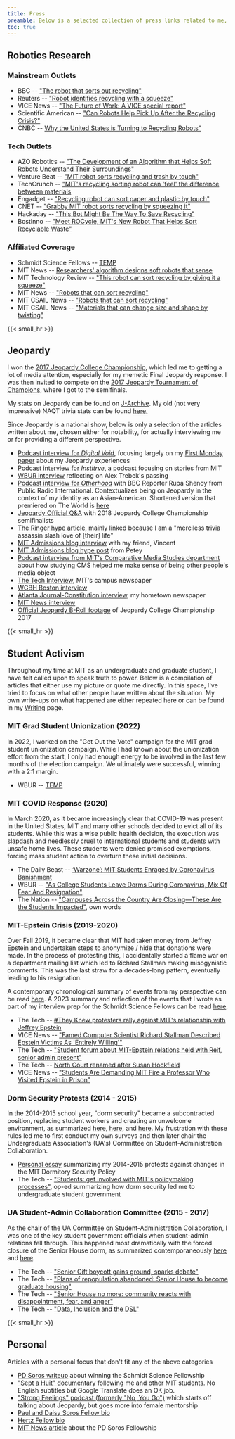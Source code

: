 ```yaml
---
title: Press
preamble: Below is a selected collection of press links related to me, my research, and my outside activities.
toc: true
---
```


## Robotics Research

### Mainstream Outlets

<!-- * Scientific American (quoted) -- ["Bizarre material combines the best traits of gel and metal"](https://www.scientificamerican.com/article/bizarre-material-combines-the-best-traits-of-gel-and-metal1/) -->
* BBC -- ["The robot that sorts out recycling"](https://www.bbc.com/news/av/technology-47826476/the-robot-that-sorts-out-recycling)
* Reuters -- ["Robot identifies recycling with a squeeze"](https://uk.reuters.com/video/2019/04/17/robot-identifies-recycling-with-a-squeez?videoId=539015307)
* VICE News -- ["The Future of Work: A VICE special report"](https://www.youtube.com/watch?v=_LOjXwKB7V0&feature=youtu.be&t=4)
* Scientific American -- ["Can Robots Help Pick Up After the Recycling Crisis?"](https://www.scientificamerican.com/article/can-robots-help-pick-up-after-the-recycling-crisis/)
* CNBC -- [Why the United States is Turning to Recycling Robots"](https://www.youtube.com/watch?v=1mxaN_xqQh4)

<!-- 
* Yahoo -- ["It's not quite Wall-E, but MIT's recycling robot can detect paper, plastic, and metal by touch"](https://finance.yahoo.com/news/not-quite-wall-e-mit-020553754.html)
* MSN -- ["It's not quite Wall-E, but MIT's recycling robot can detect paper, plastic, and metal by touch"](https://www.msn.com/en-us/news/technology/it’s-not-quite-wall-e-but-mit’s-recycling-robot-can-detect-paper-plastic-and-metal-by-touch/ar-BBVRe0m)
* Economic Times -- ["RoCycle: The robot that can automatically sort recyclable materials by just touching them"](https://economictimes.indiatimes.com/magazines/panache/rocycle-the-robot-that-can-automatically-sort-recyclable-materials-by-just-touching-them/articleshow/68863449.cms)
 -->
<!--  -->

### Tech Outlets

* AZO Robotics -- ["The Development of an Algorithm that Helps Soft Robots Understand Their Surroundings"](https://www.azorobotics.com/Article.aspx?ArticleID=393)
* Venture Beat -- ["MIT robot sorts recycling and trash by touch"](https://venturebeat.com/2019/04/10/mit-robot-sorts-recycling-and-trash-by-touch/)
* TechCrunch -- ["MIT's recycling sorting robot can 'feel' the difference between materials](https://techcrunch.com/2019/04/11/mits-recycling-sorting-robot-can-feel-the-difference-between-materials/)
* Engadget -- ["Recycling robot can sort paper and plastic by touch"](https://www.engadget.com/2019/04/11/mit-recycling-robot/)
* CNET -- ["Grabby MIT robot sorts recycling by squeezing it"](https://www.cnet.com/news/grabby-mit-robot-sorts-recycling-by-squeezing-it/)
* Hackaday -- ["This Bot Might Be The Way To Save Recycling"](https://hackaday.com/2019/04/13/this-bot-might-be-the-way-to-save-recycling/)
* BostInno -- ["Meet ROCycle, MIT's New Robot That Helps Sort Recyclable Waste"](https://www.americaninno.com/boston/inno-news-boston/meet-rocycle-mits-new-robot-that-helps-sort-recyclable-waste/)

<!-- <li> Axios -- <a href="https://www.axios.com/newsletters/axios-future-1e89ee76-6fa3-4823-a08a-c1e87115d339.html">"1 recycling thing: A robot sorter"</a></li>
<li>RedBull -- <a href="https://www.redbull.com/sg-en/mit-rocycle-recycling-robot">"ROCycle is the eco robot taking recycling up a gear"</li>
<li>IEEE Spectrum -- <a href="https://spectrum.ieee.org/automaton/robotics/robotics-hardware/video-friday-soft-robots-and-more">"Video Friday: Soft Robots, and More"</a></li>
<li>Mashable -- <a href="https://mashable.com/video/mit-recycling-robot-detects-recyclable-materials-without-having-to-look/">"This robot can sort recyclable materials without even so much as a peek at them"</a></li>
<li>New Atlas -- <a href="https://newatlas.com/rocycle-recycling-robot-hand/59273/">"Robotic recycling hand knows which materials it's grabbing"</a></li>
<li>Slashgear -- <a href="https://www.slashgear.com/mits-recycling-robot-automatically-sorts-the-trash-12573040/">"MIT's recycling robot automatically sorts the trash</a></li>
<li>The Engineer -- <a href="https://www.theengineer.co.uk/rocycle-recycling-csail/">"RoCycle robot gets a feel for paper, metal and plastic</a></li>
<li>Digital Trends -- <a href="https://www.digitaltrends.com/cool-tech/mit-rocycle-robot/">"MIT's bot sifts through trash to do your recycling for you "</a></li>
<li>EPPM Magazine -- <a href="https://www.eppm.com/machinery/mit-recycling-robots-sort-using-touch/">"MIT recycling robots sorts using touch"</a></li>
<li>Hackster.io -- <a href="https://blog.hackster.io/mits-rocycle-robot-is-capable-of-auto-sorting-recyclables-40826b5397e3">"MIT's RoCycle Robot Is Capable of Auto-Sorting Recyclables"</a></li>
<li>Geek.com -- <a href="https://www.geek.com/tech/new-mit-robot-sorts-recycling-by-giving-it-a-squeeze-1782473/">"New MIT Robot Sorts Recycling By Giving It a Squeeze"</a></li>
<li>BGR -- <a href="https://bgr.com/2019/04/11/mit-csail-rocycle-recycle-robot-tells-paper-plastic-and-metal-apart/">"It's not quite Wall-E, but MIT's recycling robot can detect paper, plastic, and metal by touch"</a></li>
<li>IET -- <a href="https://eandt.theiet.org/content/articles/2019/04/recycling-robot-that-sorts-waste-by-touch-built-by-scientists/">"Recycling robot that sorts waste by 'touch' built by scientists"</a></li>
<li>Science Times -- <a href="https://www.sciencetimes.com/articles/20148/20190415/recycling-bot-may-save-planet-earth.htm">(1)</a>, <a href="https://www.sciencetimes.com/articles/20406/20190418/scientists-design-a-robot-hand-that-can-segregate-recyclable-waste.htm">(2)</a>, <a href="https://www.sciencetimes.com/articles/20128/20190414/tactile-sensors-boost-recycling-capacity-of-robot.htm">(3)</a></li>-->

### Affiliated Coverage
* Schmidt Science Fellows -- [TEMP](https://schmidtsciencefellows.org/news/sensorized-materials-3d-printed/)
* MIT News -- [Researchers' algorithm designs soft robots that sense](https://news.mit.edu/2021/sensor-soft-robots-placement-0322)
* MIT Technology Review -- ["This robot can sort recycling by giving it a squeeze"](https://www.technologyreview.com/s/613299/this-robot-can-sort-recycling-by-giving-it-a-squeeze/)
* MIT News -- ["Robots that can sort recycling"](http://news.mit.edu/2019/mit-robots-can-sort-recycling-0416)
* MIT CSAIL News -- ["Robots that can sort recycling"](https://www.csail.mit.edu/news/robots-can-sort-recycling)
* MIT CSAIL News -- ["Materials that can change size and shape by twisting"](https://www.csail.mit.edu/news/materials-can-change-size-and-shape-twisting)

{{< small_hr >}}

## Jeopardy

I won the [2017 Jeopardy College Championship](https://www.jeopardy.com/tournaments/2017/college-championship), which led me to getting a lot of media attention, especially for my memetic Final Jeopardy response. I was then invited to compete on the [2017 Jeopardy Tournament of Champions](https://www.jeopardy.com/tournaments/2017/tournament-of-champions), where I got to the semifinals.

My stats on Jeopardy can be found on [J-Archive](http://www.j-archive.com/showplayer.php?player_id=11142). My old (not very impressive) NAQT trivia stats can be found [here.](https://www.naqt.com/stats/player/index.jsp?contact_id=92383)

Since Jeopardy is a national show, below is only a selection of the articles written about me, chosen either for notability, for actually interviewing me or for providing a different perspective.

* [Podcast interview for _Digital Void_](https://www.digitalvoid.media/podcast/ep-42-lilly-chin), focusing largely on my [First Monday paper](https://firstmonday.org/ojs/index.php/fm/article/view/11674/10115) about my Jeopardy experiences
* [Podcast interview for _Institrve_](https://institrve.com/004-nontrivial-consequences/), a podcast focusing on stories from MIT
* [WBUR interview](https://www.wbur.org/radioboston/2020/11/10/jeopardy-contestant-alex-trebek) reflecting on Alex Trebek's passing
* [Podcast interview for _Otherhood_](https://www.pri.org/programs/otherhood/spiciest-memelord-revealed) with BBC Reporter Rupa Shenoy from Public Radio International. Contextualizes being on Jeopardy in the context of my identity as an Asian-American. Shortened version that premiered on The World is [here](https://www.pri.org/programs/pris-world/helping-victims-sex-trafficking-woman-fights-gold-mine-and-pushing-k-pop)
* [Jeopardy Official Q&A](https://www.youtube.com/watch?v=G6KXUvgpeHM) with 2018 Jeopardy College Championship semifinalists
* [The Ringer hype article](https://www.theringer.com/tv/2017/11/13/16644420/jeopardy-tournament-of-champions), mainly linked because I am a "merciless trivia assassin slash love of \[their\] life"
* [MIT Admissions blog interview](http://mitadmissions.org/blogs/entry/lilly-chin) with my friend, Vincent
* [MIT Admissions blog hype post](http://mitadmissions.org/blogs/entry/emergency-blog-post-because-lilly-chin-is-the-greatest-of-all-time) from Petey
* [Podcast interview from MIT's Comparative Media Studies department](http://cmsw.mit.edu/spiciest-memelord-lilly-chin-jeopardy-podcast/) about how studying CMS helped me make sense of being other people's media object
* [The Tech Interview](https://thetech.com/2017/03/02/lilly-chin-jeopardy), MIT's campus newspaper
* [WGBH Boston interview](https://www.wgbh.org/news/2017/03/01/local-news/mit-student-lilly-chin-her-jeopardy-college-championship-win)
* [Atlanta Journal-Constitution interview](https://www.ajc.com/blog/radiotvtalk/decatur-resident-westminster-grad-lilly-chin-wins-2017-jeopardy-college-tournament-champions/5mPT1SvlpsemWBS4rrgvxM/), my hometown newspaper
* [MIT News interview](http://news.mit.edu/2017/mit-senior-lilly-chin-wins-jeopardy-college-championship-0224)
* [Official Jeopardy B-Roll footage](https://www.youtube.com/playlist?list=PLQIvcK9m8SP7hwl3ScUEeUm5ebhmcKuyq) of Jeopardy College Championship 2017

{{< small_hr >}}

## Student Activism

Throughout my time at MIT as an undergraduate and graduate student, I have felt called upon to speak truth to power. Below is a compilation of articles that either use my picture or quote me directly. In this space, I've tried to focus on what other people have written about the situation. My own write-ups on what happened are either repeated here or can be found in my [Writing](/projects/writing/index.html) page.

### MIT Grad Student Unionization (2022)
In 2022, I worked on the "Get Out the Vote" campaign for the MIT grad student unionization campaign. While I had known about the unionization effort from the start, I only had enough energy to be involved in the last few months of the election campaign. We ultimately were successful, winning with a 2:1 margin.

* WBUR -- [TEMP](https://www.wbur.org/news/2022/04/06/mit-graduate-students-union-cambridge)

### MIT COVID Response (2020)

In March 2020, as it became increasingly clear that COVID-19 was present in the United States, MIT and many other schools decided to evict all of its students. While this was a wise public health decision, the execution was slapdash and needlessly cruel to international students and students with unsafe home lives. These students were denied promised exemptions, forcing mass student action to overturn these initial decisions.

* The Daily Beast -- [‘Warzone’: MIT Students Enraged by Coronavirus Banishment](https://www.thedailybeast.com/warzone-mit-students-enraged-by-coronavirus-banishment)
* WBUR -- ["As College Students Leave Dorms During Coronavirus, Mix Of Fear And Resignation"](https://www.wbur.org/edify/2020/03/13/coronavirus-dorms-empty)
* The Nation -- ["Campuses Across the Country Are Closing—These Are the Students Impacted"](https://www.thenation.com/article/society/campuses-across-the-country-are-closing-these-are-the-students-impacted/), own words

### MIT-Epstein Crisis (2019-2020)

Over Fall 2019, it became clear that MIT had taken money from Jeffrey Epstein and undertaken steps to anonymize / hide that donations were made. In the process of protesting this, I accidentally started a flame war on a department mailing list which led to Richard Stallman making misogynistic comments. This was the last straw for a decades-long pattern, eventually leading to his resignation.

A contemporary chronological summary of events from my perspective can be read [here](https://litchin.wordpress.com/2019/10/01/an-oral-history/). A 2023 summary and reflection of the events that I wrote as part of my interview prep for the Schmidt Science Fellows can be read [here](/files/ltchin_MITEpstein2023.pdf).

* The Tech -- [#They Knew protesters rally against MIT's relationship with Jeffrey Epstein](https://thetech.com/2019/09/19/they-knew-protest-against-epstein-donations)
* VICE News -- ["Famed Computer Scientist Richard Stallman Described Epstein Victims As 'Entirely Willing'"](https://www.vice.com/en/article/9ke3ke/famed-computer-scientist-richard-stallman-described-epstein-victims-as-entirely-willing)
* The Tech -- ["Student forum about MIT-Epstein relations held with Reif, senior admin present"](https://thetech.com/2019/10/03/mit-epstein-student-forum)
* The Tech -- [North Court renamed after Susan Hockfield](https://thetech.com/2019/10/10/protestors-rally-against-renaming-hockfield-court)
* VICE News -- ["Students Are Demanding MIT Fire a Professor Who Visited Epstein in Prison"](https://www.vice.com/en/article/ne8yvk/students-are-demanding-mit-fire-a-professor-who-visited-epstein-in-prison)

### Dorm Security Protests (2014 - 2015)

In the 2014-2015 school year, "dorm security" became a subcontracted position, replacing student workers and creating an unwelcome environment, as summarized [here](https://thetech.com/2014/11/18/dormsecurity-v134-n55), [here](https://thetech.com/2015/04/17/letters-v135-n12), and [here](https://thetech.com/2016/04/08/security-v136-n11). My frustration with these rules led me to first conduct my own surveys and then later chair the Undergraduate Association's (UA's) Committee on Student-Administration Collaboration.

* [Personal essay](/files/ltchin_Burchard.pdf) summarizing my 2014-2015 protests against changes in the MIT Dormitory Security Policy
* The Tech -- ["Students: get involved with MIT's policymaking processes"](https://thetech.com/2016/04/19/security-policies), op-ed summarizing how dorm security led me to undergraduate student government

### UA Student-Admin Collaboration Committee (2015 - 2017)

As the chair of the UA Committee on Student-Administration Collaboration, I was one of the key student government officials when student-admin relations fell through. This happened most dramatically with the forced closure of the Senior House dorm, as summarized contemporaneously [here](https://mitadmissions.org/blogs/entry/whats-happening-with-senior-house/) and [here](https://mitadmissions.org/blogs/entry/data-justice-for-senior-house/).

* The Tech -- ["Senior Gift boycott gains ground, sparks debate"](https://thetech.com/2016/12/01/senior-gift-boycott)
* The Tech -- ["Plans of repopulation abandoned: Senior House to become graduate housing"](https://thetech.com/2017/07/13/senior-house-grad-dorm)
* The Tech -- ["Senior House no more: community reacts with disappointment, fear, and anger"](https://thetech.com/2017/07/13/senior-house-grad-dorm-reactions)
* The Tech -- ["Data, Inclusion and the DSL"](https://thetech.com/2019/03/14/dsl-data-vassar)

{{< small_hr >}}

## Personal

Articles with a personal focus that don't fit any of the above categories

* [PD Soros writeup](https://www.pdsoros.org/news-events/paul-daisy-soros-fellow-lillian-chin-selected-as-2023-schmidt-science-fellow) about winning the Schmidt Science Fellowship
* ["Sept a Huit" documentary](https://www.youtube.com/watch?v=ag45W_FTTiM) following me and other MIT students. No English subtitles but Google Translate does an OK job.
* ["Strong Feelings" podcast (formerly "No, You Go")](https://www.strongfeelings.co/podcast/s2e9/) which starts off talking about Jeopardy, but goes more into female mentorship
* [Paul and Daisy Soros Fellow bio](https://www.pdsoros.org/meet-the-fellows/lillian-chin)
* [Hertz Fellow bio](http://hertzfoundation.org/fellows/fellow-profile/11325/Lillian-Chin)
* [MIT News article](http://news.mit.edu/2018/mit-graduate-students-awarded-paul-daisy-soros-fellowships-for-new-americans-0417) about the PD Soros Fellowship